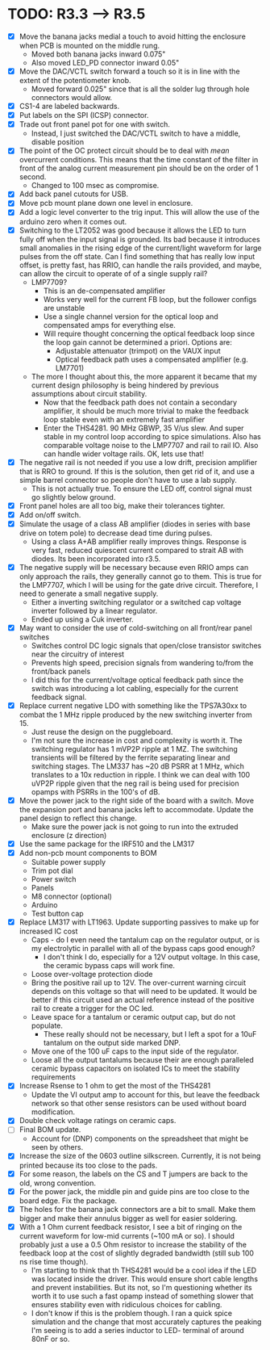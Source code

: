 TODO: R3.3 --> R3.5
=============

- [x] Move the banana jacks medial a touch to avoid hitting the enclosure when PCB is mounted on the middle rung.
  - Moved both banana jacks inward 0.075"
  - Also moved LED_PD connector inward 0.05"
- [x] Move the DAC/VCTL switch forward a touch so it is in line with the extent of the potentiometer knob.
  - Moved forward 0.025" since that is all the solder lug through hole connectors would allow.
- [x] CS1-4 are labeled backwards.
- [x] Put labels on the SPI (ICSP) connector.  
- [x] Trade out front panel pot for one with switch.
  - Instead, I just switched the DAC/VCTL switch to have a middle, disable position
- [x] The point of the OC protect circuit should be to deal with _mean_ overcurrent conditions. This means that the time constant of the filter in front of the analog current measurement pin should be on the order of 1 second.
  - Changed to 100 msec as compromise.
- [x] Add back panel cutouts for USB.
- [x] Move pcb mount plane down one level in enclosure.
- [x] Add a logic level converter to the trig input. This will allow the use of the arduino zero when it comes out.
- [x] Switching to the LT2052 was good because it allows the LED to turn fully off when the input signal is grounded. Its bad because it introduces small anomalies in the rising edge of the current/light waveform for large pulses from the off state. Can I find something that has really low input offset, is pretty fast, has RRIO, can handle the rails provided, and maybe, can allow the circuit to operate of of a single supply rail?
  - LMP7709? 
    - This is an de-compensated amplifier
    - Works very well for the current FB loop, but the follower configs are unstable
    - Use a single channel version for the optical loop and compensated amps for everything else.
    - Will require thought concerning the optical feedback loop since the loop gain cannot be determined a priori. Options are:
      - Adjustable attenuator (trimpot) on the VAUX input
      - Optical feedback path uses a compensated amplifier (e.g. LM7701)
  - The more I thought about this, the more apparent it became that my current design philosophy is being hindered by previous assumptions about circuit stability.
    - Now that the feedback path does not contain a secondary amplifier, it should be much more trivial to make the feedback loop stable even with an extremely fast amplifier
    - Enter the THS4281. 90 MHz GBWP, 35 V/us slew. And super stable in my control loop  according to spice simulations. Also has comparable voltage noise to the LMP7707 and rail to rail IO. Also can handle wider voltage rails. OK, lets use that!
- [x] The negative rail is not needed if you use a  low drift, precision amplifier that is RRO to ground. If this is the solution, then get rid of it, and use a simple barrel connector so people don't have to use a lab supply.
  - This is not actually true. To ensure the LED off, control signal must go slightly below ground.
- [x] Front panel holes are all too big, make their tolerances tighter.
- [x] Add on/off switch.
- [x] Simulate the usage of a class AB amplifier (diodes in series with base drive on totem pole) to decrease dead time during pulses.
  - Using a class A+AB amplifier really improves things. Response is very fast, reduced quiescent current compared to strait AB with diodes. Its been incorporated into r3.5.
- [x] The negative supply will be necessary because even RRIO amps can only approach the rails, they generally cannot go to them. This is true for the LMP7707, which I will be using for the gate drive circuit. Therefore, I need to generate a small negative supply.
  - Either a inverting switching regulator or a switched cap voltage inverter followed by a linear regulator.
  - Ended up using a Cuk inverter.
- [x] May want to consider the use of cold-switching on all front/rear panel switches
  - Switches control DC logic signals that open/close transistor switches near the circuitry of interest
  - Prevents high speed, precision signals from wandering to/from the front/back panels
  - I did this for the current/voltage optical feedback path since the switch was introducing a lot cabling, especially for the current feedback signal. 
- [x] Replace current negative LDO with something like the TPS7A30xx to combat the 1 MHz ripple produced by the new switching inverter from 15.
  - Just reuse the design on the puggleboard.
  - I'm not sure the increase in cost and complexity is worth it. The switching regulator has 1 mVP2P ripple at 1 MZ. The switching transients will be filtered by the ferrite separating linear and switching stages. The LM337 has ~20 dB PSRR at 1 MHz, which translates to a 10x reduction in ripple. I think we can deal with 100 uVP2P ripple given that the neg rail is being used for precision opamps with PSRRs in the 100's of dB.
- [x] Move the power jack to the right side of the board with a switch. Move the expansion port and banana jacks left to accommodate. Update the panel design to reflect this change.
  - Make sure the power jack is not going to run into the extruded enclosure (z direction)
- [x] Use the same package for the IRF510 and the LM317
- [x] Add non-pcb mount components to BOM
  - Suitable power supply
  - Trim pot dial
  - Power switch
  - Panels
  - M8 connector (optional)
  - Arduino
  - Test button cap
- [x] Replace LM317 with LT1963. Update supporting passives to make up for increased IC cost
  - Caps - do I even need the tantalum cap on the regulator output, or is my electrolytic in parallel with all of the bypass caps good enough?
    - I don't think I do, especially for a 12V output voltage. In this case, the ceramic bypass caps will work fine.
  - Loose over-voltage protection diode
  - Bring the positive rail up to 12V. The over-current warning circuit depends on this voltage so that will need to be updated. It would be better if this circuit used an actual reference instead of the positive rail to create a trigger for the OC led.  
  - Leave space for a tantalum or ceramic output cap, but do not populate.
    - These really should not be necessary, but I left a spot for a 10uF tantalum on the output side marked DNP.
  - Move one of the 100 uF caps to the input side of the regulator.
  - Loose all the output tantalums because their are enough paralleled ceramic bypass capacitors on isolated ICs to meet the stability requirements  
- [x] Increase Rsense to 1 ohm to get the most of the THS4281
  - Update the VI output amp to account for this, but leave the feedback network so that other sense resistors can be used without board modification.
- [x] Double check voltage ratings on ceramic caps.
- [ ] Final BOM update.
  - Account for (DNP) components on the spreadsheet that might be seen by others.
- [x] Increase the size of the 0603 outline silkscreen. Currently, it is not being printed because its too close to the pads.
- [x] For some reason, the labels on the CS and T jumpers are back to the old, wrong convention.
- [x] For the power jack, the middle pin and guide pins are too close to the board edge. Fix the package.
- [x] The holes for the banana jack connectors are a bit to small. Make them bigger and make their annulus bigger as well for easier soldering.
- [x] With a 1 Ohm current feedback resistor, I see a bit of ringing on the current waveform for low-mid currents (~100 mA or so). I should probably just a use a 0.5 Ohm resistor to increase the stability of the feedback loop at the cost of slightly degraded bandwidth (still sub 100 ns rise time though).
  - I'm starting to think that th THS4281 would be a cool idea if the LED was located inside the driver. This would ensure short cable lengths and prevent instabilities. But its not, so I'm questioning whether its worth it to use such a fast opamp instead of something slower that ensures stability even with ridiculous choices for cabling.
  - I don't know if this is the problem though. I ran a quick spice simulation and the change that most accurately captures the peaking I'm seeing is to add a series inductor to LED- terminal of around 80nF or so. 
      
